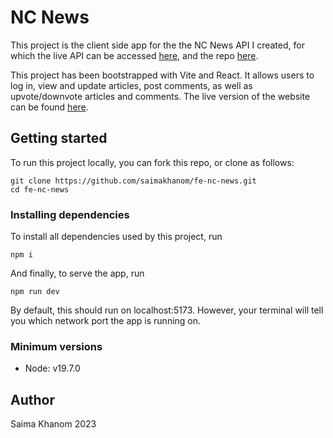 # NC News
This project is the client side app for the the NC News API I created, for which the live API can be accessed [here](https://be-nc-news-noc1.onrender.com/api), and the repo [here](https://github.com/saimakhanom/sk-be-nc-news).

This project has been bootstrapped with Vite and React. It allows users to log in, view and update articles, post comments, as well as upvote/downvote articles and comments. The live version of the website can be found [here](https://feature-all-articles--elaborate-gingersnap-7fd3ab.netlify.app/).

## Getting started
To run this project locally, you can fork this repo, or clone as follows:

```
git clone https://github.com/saimakhanom/fe-nc-news.git
cd fe-nc-news
```
### Installing dependencies
To install all dependencies used by this project, run
```
npm i
```
And finally, to serve the app, run
```
npm run dev
```
By default, this should run on localhost:5173. However, your terminal will tell you which network port the app is running on.
### Minimum versions
- Node: v19.7.0

## Author
Saima Khanom 2023
